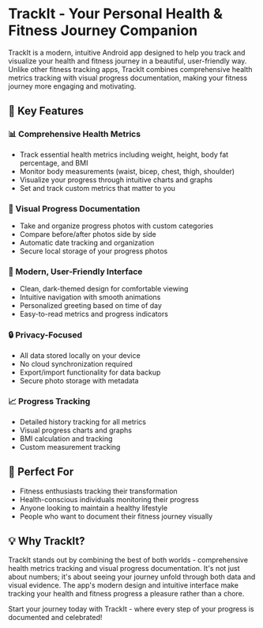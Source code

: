 # TrackIt - Your Personal Health & Fitness Journey Companion

TrackIt is a modern, intuitive Android app designed to help you track and visualize your health and fitness journey in a beautiful, user-friendly way. Unlike other fitness tracking apps, TrackIt combines comprehensive health metrics tracking with visual progress documentation, making your fitness journey more engaging and motivating.

## 🌟 Key Features

### 📊 Comprehensive Health Metrics
- Track essential health metrics including weight, height, body fat percentage, and BMI
- Monitor body measurements (waist, bicep, chest, thigh, shoulder)
- Visualize your progress through intuitive charts and graphs
- Set and track custom metrics that matter to you

### 📸 Visual Progress Documentation
- Take and organize progress photos with custom categories
- Compare before/after photos side by side
- Automatic date tracking and organization
- Secure local storage of your progress photos

### 📱 Modern, User-Friendly Interface
- Clean, dark-themed design for comfortable viewing
- Intuitive navigation with smooth animations
- Personalized greeting based on time of day
- Easy-to-read metrics and progress indicators

### 🔒 Privacy-Focused
- All data stored locally on your device
- No cloud synchronization required
- Export/import functionality for data backup
- Secure photo storage with metadata

### 📈 Progress Tracking
- Detailed history tracking for all metrics
- Visual progress charts and graphs
- BMI calculation and tracking
- Custom measurement tracking

## 🎯 Perfect For
- Fitness enthusiasts tracking their transformation
- Health-conscious individuals monitoring their progress
- Anyone looking to maintain a healthy lifestyle
- People who want to document their fitness journey visually

## 💡 Why TrackIt?
TrackIt stands out by combining the best of both worlds - comprehensive health metrics tracking and visual progress documentation. It's not just about numbers; it's about seeing your journey unfold through both data and visual evidence. The app's modern design and intuitive interface make tracking your health and fitness progress a pleasure rather than a chore.

Start your journey today with TrackIt - where every step of your progress is documented and celebrated! 